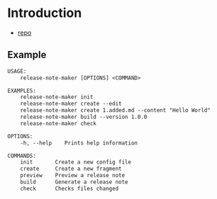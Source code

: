 # Introduction

- [repo](https://github.com/netpyoung/NF.Tool.ReleaseNoteMaker/)

## Example

``` txt
USAGE:
    release-note-maker [OPTIONS] <COMMAND>

EXAMPLES:
    release-note-maker init
    release-note-maker create --edit
    release-note-maker create 1.added.md --content "Hello World"
    release-note-maker build --version 1.0.0
    release-note-maker check

OPTIONS:
    -h, --help    Prints help information

COMMANDS:
    init       Create a new config file
    create     Create a new fragment
    preview    Preview a release note
    build      Generate a release note
    check      Checks files changed
```